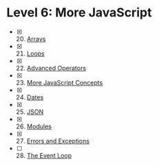 # Level 6: More JavaScript

- [x] 20. [Arrays](./20-arrays.md)
- [x] 21. [Loops](./21-loops.md)
- [x] 22. [Advanced Operators](./22-operators.md)
- [x] 23. [More JavaScript Concepts](./23-more-js-concepts.md)
- [x] 24. [Dates](./24-dates.md)
- [x] 25. [JSON](./25-json.md)
- [x] 26. [Modules](./26-modules.md)
- [x] 27. [Errors and Exceptions](./27-errors.md)
- [ ] 28. [The Event Loop](./28-event-loop.md)
